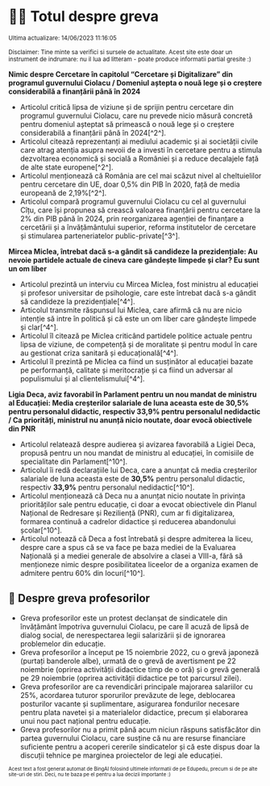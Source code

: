 # 👩‍🏫 Totul despre greva
<sub>Ultima actualizare: 14/06/2023 11:16:05</sub>

<sub>Disclaimer: Tine minte sa verifici si sursele de actualitate. Acest site este doar un instrument de indrumare: nu il lua ad litteram - poate produce informatii partial gresite :)</sub>

**Nimic despre Cercetare în capitolul “Cercetare și Digitalizare” din programul guvernului Ciolacu / Domeniul aștepta o nouă lege și o creștere considerabilă a finanțării până în 2024**

- Articolul critică lipsa de viziune și de sprijin pentru cercetare din programul guvernului Ciolacu, care nu prevede nicio măsură concretă pentru domeniul așteptat să primească o nouă lege și o creștere considerabilă a finanțării până în 2024[^2^].
- Articolul citează reprezentanți ai mediului academic și ai societății civile care atrag atenția asupra nevoii de a investi în cercetare pentru a stimula dezvoltarea economică și socială a României și a reduce decalajele față de alte state europene[^2^].
- Articolul menționează că România are cel mai scăzut nivel al cheltuielilor pentru cercetare din UE, doar 0,5% din PIB în 2020, față de media europeană de 2,19%[^2^].
- Articolul compară programul guvernului Ciolacu cu cel al guvernului Cîțu, care își propunea să crească valoarea finanțării pentru cercetare la 2% din PIB până în 2024, prin reorganizarea agenției de finanțare a cercetării și a învățământului superior, reforma institutelor de cercetare și stimularea parteneriatelor public-private[^3^].

**Mircea Miclea, întrebat dacă s-a gândit să candideze la prezidențiale: Au nevoie partidele actuale de cineva care gândește limpede și clar? Eu sunt un om liber**

- Articolul prezintă un interviu cu Mircea Miclea, fost ministru al educației și profesor universitar de psihologie, care este întrebat dacă s-a gândit să candideze la prezidențiale[^4^].
- Articolul transmite răspunsul lui Miclea, care afirmă că nu are nicio intenție să intre în politică și că este un om liber care gândește limpede și clar[^4^].
- Articolul îl citează pe Miclea criticând partidele politice actuale pentru lipsa de viziune, de competență și de moralitate și pentru modul în care au gestionat criza sanitară și educațională[^4^].
- Articolul îl prezintă pe Miclea ca fiind un susținător al educației bazate pe performanță, calitate și meritocrație și ca fiind un adversar al populismului și al clientelismului[^4^].

**Ligia Deca, aviz favorabil în Parlament pentru un nou mandat de ministru al Educației: Media creșterilor salariale de luna aceasta este de 30,5% pentru personalul didactic, respectiv 33,9% pentru personalul nedidactic / Ca priorități, ministrul nu anunță nicio noutate, doar evocă obiectivele din PNR**

- Articolul relatează despre audierea și avizarea favorabilă a Ligiei Deca, propusă pentru un nou mandat de ministru al educației, în comisiile de specialitate din Parlament[^10^].
- Articolul îi redă declarațiile lui Deca, care a anunțat că media creșterilor salariale de luna aceasta este de **30,5%** pentru personalul didactic, respectiv **33,9%** pentru personalul nedidactic[^10^].
- Articolul menționează că Deca nu a anunțat nicio noutate în privința priorităților sale pentru educație, ci doar a evocat obiectivele din Planul Național de Redresare și Reziliență (PNR), cum ar fi digitalizarea, formarea continuă a cadrelor didactice și reducerea abandonului școlar[^10^].
- Articolul notează că Deca a fost întrebată și despre admiterea la liceu, despre care a spus că se va face pe baza mediei de la Evaluarea Națională și a mediei generale de absolvire a clasei a VIII-a, fără să menționeze nimic despre posibilitatea liceelor de a organiza examen de admitere pentru 60% din locuri[^10^].

## 🏫 Despre greva profesorilor

- Greva profesorilor este un protest declanșat de sindicatele din învățământ împotriva guvernului Ciolacu, pe care îl acuză de lipsă de dialog social, de nerespectarea legii salarizării și de ignorarea problemelor din educație.
- Greva profesorilor a început pe 15 noiembrie 2022, cu o grevă japoneză (purtați banderole albe), urmată de o grevă de avertisment pe 22 noiembrie (oprirea activității didactice timp de o oră) și o grevă generală pe 29 noiembrie (oprirea activității didactice pe tot parcursul zilei).
- Greva profesorilor are ca revendicări principale majorarea salariilor cu 25%, acordarea tuturor sporurilor prevăzute de lege, deblocarea posturilor vacante și suplimentare, asigurarea fondurilor necesare pentru plata navetei și a materialelor didactice, precum și elaborarea unui nou pact național pentru educație.
- Greva profesorilor nu a primit până acum niciun răspuns satisfăcător din partea guvernului Ciolacu, care susține că nu are resurse financiare suficiente pentru a acoperi cererile sindicatelor și că este dispus doar la discuții tehnice pe marginea proiectelor de legi ale educației.


<sub><sub>Acest text a fost generat automat de BingAI folosind ultimele informatii de pe Edupedu, precum si de pe alte site-uri de stiri. Deci, nu te baza pe el pentru a lua decizii importante :)</sub></sub>